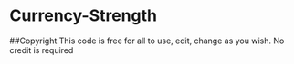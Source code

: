 # Currency-Strength

##Copyright
This code is free for all to use, edit, change as you wish. No credit is required
